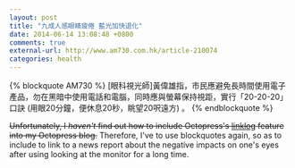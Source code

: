 ```yaml
---
layout: post
title: "九成人感眼睛疲倦 藍光加快退化"
date: 2014-06-14 13:08:48 +0800
comments: true
external-url: http://www.am730.com.hk/article-210074
categories: health
---
```


{% blockquote AM730 %}
[眼科視光師]黃偉雄指，市民應避免長時間使用電子產品，勿在黑暗中使用電話和電腦，同時應與螢幕保持視距，實行「20-20-20」口訣 (用眼20分鐘，便休息20秒，眺望20呎遠方) 。
{% endblockquote %}

<del>Unfortunately, I *haven't* find out how to include Octopress's
[linklog] feature into my Octopress blog.</del>  Therefore, I've to
use blockquotes again, so as to include to link to a news report about
the negative impacts on one's eyes after using looking at the monitor
for a long time.

[linklog]: http://octopress.org/docs/blogging/linklog/
